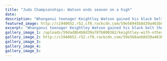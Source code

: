 ```yaml
---
title: "Judo Championships: Watson ends season on a high"
date: 
description: "Whanganui teenager Keightley Watson gained his black belt the hard way at the National Judo Championships in Wellington at the weekend..."
featured_image: http://c1940652.r52.cf0.rackcdn.com/59e56945b8d39a463b000382/Keightley-5-oct-chron.jpg
excerpt: "Whanganui teenager Keightley Watson gained his black belt the hard way at the National Judo Championships in Wellington at the weekend."
gallery_image_1: /uploads/59dad8b4b8d39a787b000362/keightley-with-others-5-oct-snip.PNG
gallery_image_2: http://c1940652.r52.cf0.rackcdn.com/59e568aeb8d39a463b00037e/Keightley--another-sept-whs-facebook-sport-site.jpg
gallery_image_3: 
gallery_image_4: 
gallery_image_5: 
---
```

